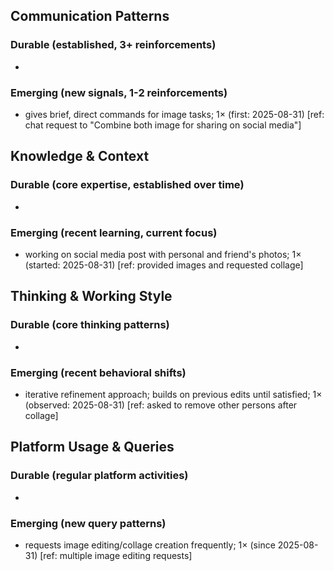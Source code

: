 ## Communication Patterns
### Durable (established, 3+ reinforcements)
- 

### Emerging (new signals, 1-2 reinforcements)
- gives brief, direct commands for image tasks; 1× (first: 2025-08-31) [ref: chat request to "Combine both image for sharing on social media"]

## Knowledge & Context
### Durable (core expertise, established over time)
-

### Emerging (recent learning, current focus)
- working on social media post with personal and friend's photos; 1× (started: 2025-08-31) [ref: provided images and requested collage]

## Thinking & Working Style
### Durable (core thinking patterns)
-

### Emerging (recent behavioral shifts)
- iterative refinement approach; builds on previous edits until satisfied; 1× (observed: 2025-08-31) [ref: asked to remove other persons after collage]

## Platform Usage & Queries
### Durable (regular platform activities)
-

### Emerging (new query patterns)
- requests image editing/collage creation frequently; 1× (since 2025-08-31) [ref: multiple image editing requests]